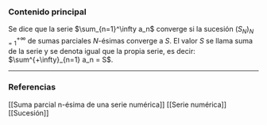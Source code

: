 ### Contenido principal

Se dice que la serie $\sum_{n=1}^\infty a_n$ converge si la sucesión $(S_N)^{+\infty}_{N=1}$ de sumas parciales $N$-ésimas converge a $S$. El valor $S$ se llama suma de la serie y se denota igual que la propia serie, es decir: $\sum^{+\infty}_{n=1} a_n = S$.


--- 
### Referencias
[[Suma parcial n-ésima de una serie numérica]]
[[Serie numérica]]
[[Sucesión]]